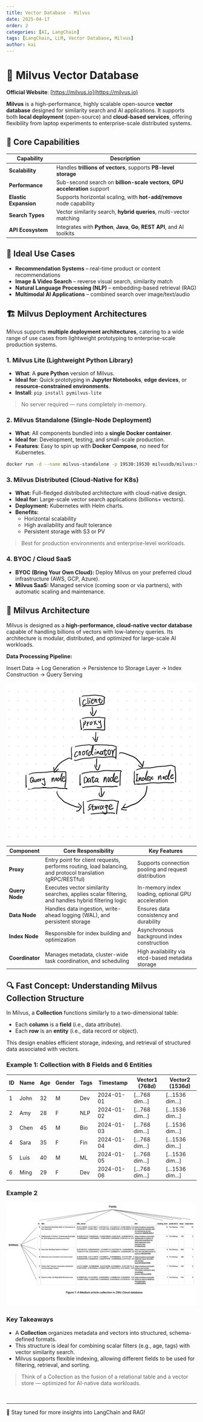 ```yaml
---
title: Vector Database - Milvus
date: 2025-04-17
order: 2
categories: [AI, LangChain]
tags: [LangChain, LLM, Vector Database, Milvus]
author: kai
---
```


# 🚀 Milvus Vector Database

**Official Website**: [https://milvus.io](https://milvus.io)

**Milvus** is a high-performance, highly scalable open-source **vector database** designed for similarity search and AI applications. It supports both **local deployment** (open-source) and **cloud-based services**, offering flexibility from laptop experiments to enterprise-scale distributed systems.


## 🌌 Core Capabilities

| Capability           | Description                                                                 |
|----------------------|-----------------------------------------------------------------------------|
| **Scalability**      | Handles **trillions of vectors**, supports **PB-level storage**             |
| **Performance**      | Sub-second search on **billion-scale vectors**, **GPU acceleration** support|
| **Elastic Expansion**| Supports horizontal scaling, with **hot-add/remove** node capability         |
| **Search Types**     | Vector similarity search, **hybrid queries**, multi-vector matching          |
| **API Ecosystem**    | Integrates with **Python**, **Java**, **Go**, **REST API**, and AI toolkits  |


## 🎯 Ideal Use Cases

- **Recommendation Systems** – real-time product or content recommendations
- **Image & Video Search** – reverse visual search, similarity match
- **Natural Language Processing (NLP)** – embedding-based retrieval (RAG)
- **Multimodal AI Applications** – combined search over image/text/audio


## 🏗️ Milvus Deployment Architectures
Milvus supports **multiple deployment architectures**, catering to a wide range of use cases from lightweight prototyping to enterprise-scale production systems.


### 1. Milvus Lite (Lightweight Python Library)

- **What**: A **pure Python** version of Milvus.
- **Ideal for**: Quick prototyping in **Jupyter Notebooks**, **edge devices**, or **resource-constrained environments**.
- **Install**: `pip install pymilvus-lite`

> No server required — runs completely in-memory.


### 2. Milvus Standalone (Single-Node Deployment)

- **What**: All components bundled into a **single Docker container**.
- **Ideal for**: Development, testing, and small-scale production.
- **Features**: Easy to spin up with **Docker Compose**, no need for Kubernetes.

```bash
docker run -d --name milvus-standalone -p 19530:19530 milvusdb/milvus:v2.3.0
```

### 3. Milvus Distributed (Cloud-Native for K8s)
- **What:** Full-fledged distributed architecture with cloud-native design.
- **Ideal for:** Large-scale vector search applications (billions+ vectors).
- **Deployment:** Kubernetes with Helm charts.
- **Benefits:**
  - Horizontal scalability
  - High availability and fault tolerance
  - Persistent storage with S3 or PV

> Best for production environments and enterprise-level workloads.


### 4. BYOC / Cloud SaaS
- **BYOC (Bring Your Own Cloud):** Deploy Milvus on your preferred cloud infrastructure (AWS, GCP, Azure).
- **Milvus SaaS:** Managed service (coming soon or via partners), with automatic scaling and maintenance.


## 🧩 Milvus Architecture 
Milvus is designed as a **high-performance, cloud-native vector database** capable of handling billions of vectors with low-latency queries. Its architecture is modular, distributed, and optimized for large-scale AI workloads.


**Data Processing Pipeline:**

Insert Data -> Log Generation -> Persistence to Storage Layer -> Index Construction -> Query Serving


![Milvus Arch](/assets/img/posts/AI/LangChain/MilvusArch.png)


| Component       | Core Responsibility                                                                 | Key Features                                         |
|-----------------|---------------------------------------------------------------------------------------|------------------------------------------------------|
| **Proxy**        | Entry point for client requests, performs routing, load balancing, and protocol translation (gRPC/RESTful) | Supports connection pooling and request distribution |
| **Query Node**   | Executes vector similarity searches, applies scalar filtering, and handles hybrid filtering logic             | In-memory index loading, optional GPU acceleration   |
| **Data Node**    | Handles data ingestion, write-ahead logging (WAL), and persistent storage            | Ensures data consistency and durability              |
| **Index Node**   | Responsible for index building and optimization                                      | Asynchronous background index construction           |
| **Coordinator**  | Manages metadata, cluster-wide task coordination, and scheduling                     | High availability via etcd-based metadata storage    |


## 🔍 Fast Concept: Understanding Milvus Collection Structure

In Milvus, a **Collection** functions similarly to a two-dimensional table:

- Each **column** is a **field** (i.e., data attribute).
- Each **row** is an **entity** (i.e., data record or object).

This design enables efficient storage, indexing, and retrieval of structured data associated with vectors.


### Example 1: Collection with 8 Fields and 6 Entities

| ID | Name | Age | Gender | Tags | Timestamp | Vector1 (768d) | Vector2 (1536d) |
|----|------|-----|--------|------|-----------|----------------|-----------------|
| 1  | John | 32  | M      | Dev  | 2024-01-01| [...768 dim...]| [...1536 dim...]|
| 2  | Amy  | 28  | F      | NLP  | 2024-01-02| [...768 dim...]| [...1536 dim...]|
| 3  | Chen | 45  | M      | Bio  | 2024-01-03| [...768 dim...]| [...1536 dim...]|
| 4  | Sara | 35  | F      | Fin  | 2024-01-04| [...768 dim...]| [...1536 dim...]|
| 5  | Luis | 40  | M      | ML   | 2024-01-05| [...768 dim...]| [...1536 dim...]|
| 6  | Ming | 29  | F      | Dev  | 2024-01-06| [...768 dim...]| [...1536 dim...]|


### Example 2
![Milvus Collection Example](/assets/img/posts/AI/LangChain/MilvusCollection.png)


### Key Takeaways

- A **Collection** organizes metadata and vectors into structured, schema-defined formats.
- This structure is ideal for combining scalar filters (e.g., age, tags) with vector similarity search.
- Milvus supports flexible indexing, allowing different fields to be used for filtering, retrieval, and sorting.

> Think of a Collection as the fusion of a relational table and a vector store — optimized for AI-native data workloads.







<br>




---

🚀 Stay tuned for more insights into LangChain and RAG!



